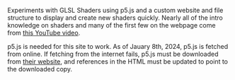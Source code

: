 Experiments with GLSL Shaders using p5.js and a custom website and file structure to display and create new shaders quickly. Nearly all of the intro knowledge on shaders and many of the first few on the webpage come from [this YouTube video](https://www.youtube.com/watch?v=3mfvZ-mdtZQ).

p5.js is needed for this site to work. As of Jauary 8th, 2024, p5.js is fetched from online. If fetching from the internet fails, p5.js must be downloaded from [their website](https://p5js.org/download/), and references in the HTML must be updated to point to the downloaded copy.
